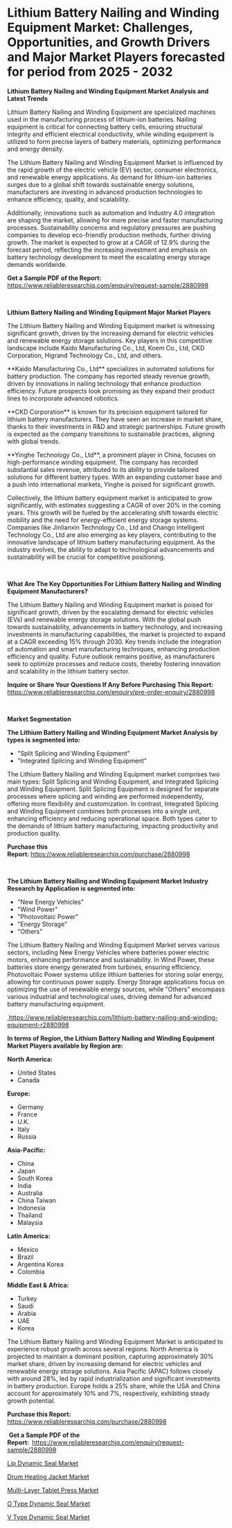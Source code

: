 <p><h1>Lithium Battery Nailing and Winding Equipment Market: Challenges, Opportunities, and Growth Drivers and Major Market Players forecasted for period from 2025 - 2032</h1></p><p><strong>Lithium Battery Nailing and Winding Equipment Market Analysis and Latest Trends</strong></p>
<p><p>Lithium Battery Nailing and Winding Equipment are specialized machines used in the manufacturing process of lithium-ion batteries. Nailing equipment is critical for connecting battery cells, ensuring structural integrity and efficient electrical conductivity, while winding equipment is utilized to form precise layers of battery materials, optimizing performance and energy density. </p><p>The Lithium Battery Nailing and Winding Equipment Market is influenced by the rapid growth of the electric vehicle (EV) sector, consumer electronics, and renewable energy applications. As demand for lithium-ion batteries surges due to a global shift towards sustainable energy solutions, manufacturers are investing in advanced production technologies to enhance efficiency, quality, and scalability. </p><p>Additionally, innovations such as automation and Industry 4.0 integration are shaping the market, allowing for more precise and faster manufacturing processes. Sustainability concerns and regulatory pressures are pushing companies to develop eco-friendly production methods, further driving growth. The market is expected to grow at a CAGR of 12.9% during the forecast period, reflecting the increasing investment and emphasis on battery technology development to meet the escalating energy storage demands worldwide.</p></p>
<p><strong>Get a Sample PDF of the Report:&nbsp;</strong> <a href="https://www.reliableresearchiq.com/enquiry/request-sample/2880998?utm_campaign=973&utm_medium=2&utm_source=Github&utm_content=ia&utm_term=12032025&utm_id=lithium-battery-nailing-and-winding-equipment">https://www.reliableresearchiq.com/enquiry/request-sample/2880998</a></p>
<p>&nbsp;</p>
<p><strong>Lithium Battery Nailing and Winding Equipment Major Market Players</strong></p>
<p><p>The Lithium Battery Nailing and Winding Equipment market is witnessing significant growth, driven by the increasing demand for electric vehicles and renewable energy storage solutions. Key players in this competitive landscape include Kaido Manufacturing Co., Ltd, Koem Co., Ltd, CKD Corporation, Higrand Technology Co., Ltd, and others.</p><p>**Kaido Manufacturing Co., Ltd** specializes in automated solutions for battery production. The company has reported steady revenue growth, driven by innovations in nailing technology that enhance production efficiency. Future prospects look promising as they expand their product lines to incorporate advanced robotics.</p><p>**CKD Corporation** is known for its precision equipment tailored for lithium battery manufacturers. They have seen an increase in market share, thanks to their investments in R&D and strategic partnerships. Future growth is expected as the company transitions to sustainable practices, aligning with global trends.</p><p>**Yinghe Technology Co., Ltd**, a prominent player in China, focuses on high-performance winding equipment. The company has recorded substantial sales revenue, attributed to its ability to provide tailored solutions for different battery types. With an expanding customer base and a push into international markets, Yinghe is poised for significant growth.</p><p>Collectively, the lithium battery equipment market is anticipated to grow significantly, with estimates suggesting a CAGR of over 20% in the coming years. This growth will be fueled by the accelerating shift towards electric mobility and the need for energy-efficient energy storage systems. Companies like Jinlianxin Technology Co., Ltd and Chango Intelligent Technology Co., Ltd are also emerging as key players, contributing to the innovative landscape of lithium battery manufacturing equipment. As the industry evolves, the ability to adapt to technological advancements and sustainability will be crucial for competitive positioning.</p></p>
<p>&nbsp;</p>
<p><strong>What Are The Key Opportunities For Lithium Battery Nailing and Winding Equipment Manufacturers?</strong></p>
<p><p>The Lithium Battery Nailing and Winding Equipment market is poised for significant growth, driven by the escalating demand for electric vehicles (EVs) and renewable energy storage solutions. With the global push towards sustainability, advancements in battery technology, and increasing investments in manufacturing capabilities, the market is projected to expand at a CAGR exceeding 15% through 2030. Key trends include the integration of automation and smart manufacturing techniques, enhancing production efficiency and quality. Future outlook remains positive, as manufacturers seek to optimize processes and reduce costs, thereby fostering innovation and scalability in the lithium battery sector.</p></p>
<p><strong>Inquire or Share Your Questions If Any Before Purchasing This Report:</strong> <a href="https://www.reliableresearchiq.com/enquiry/pre-order-enquiry/2880998?utm_campaign=973&utm_medium=2&utm_source=Github&utm_content=ia&utm_term=12032025&utm_id=lithium-battery-nailing-and-winding-equipment">https://www.reliableresearchiq.com/enquiry/pre-order-enquiry/2880998</a></p>
<p>&nbsp;</p>
<p><strong>Market Segmentation</strong></p>
<p><strong>The Lithium Battery Nailing and Winding Equipment Market Analysis by types is segmented into:</strong></p>
<p><ul><li>"Split Splicing and Winding Equipment"</li><li>"Integrated Splicing and Winding Equipment"</li></ul></p>
<p><p>The Lithium Battery Nailing and Winding Equipment market comprises two main types: Split Splicing and Winding Equipment, and Integrated Splicing and Winding Equipment. Split Splicing Equipment is designed for separate processes where splicing and winding are performed independently, offering more flexibility and customization. In contrast, Integrated Splicing and Winding Equipment combines both processes into a single unit, enhancing efficiency and reducing operational space. Both types cater to the demands of lithium battery manufacturing, impacting productivity and production quality.</p></p>
<p><strong>Purchase this Report:&nbsp;</strong><a href="https://www.reliableresearchiq.com/purchase/2880998?utm_campaign=973&utm_medium=2&utm_source=Github&utm_content=ia&utm_term=12032025&utm_id=lithium-battery-nailing-and-winding-equipment">https://www.reliableresearchiq.com/purchase/2880998</a></p>
<p>&nbsp;</p>
<p><strong>The Lithium Battery Nailing and Winding Equipment Market Industry Research by Application is segmented into:</strong></p>
<p><ul><li>"New Energy Vehicles"</li><li>"Wind Power"</li><li>"Photovoltaic Power"</li><li>"Energy Storage"</li><li>"Others"</li></ul></p>
<p><p>The Lithium Battery Nailing and Winding Equipment Market serves various sectors, including New Energy Vehicles where batteries power electric motors, enhancing performance and sustainability. In Wind Power, these batteries store energy generated from turbines, ensuring efficiency. Photovoltaic Power systems utilize lithium batteries for storing solar energy, allowing for continuous power supply. Energy Storage applications focus on optimizing the use of renewable energy sources, while "Others" encompass various industrial and technological uses, driving demand for advanced battery manufacturing equipment.</p></p>
<p><a href="https://www.reliableresearchiq.com/lithium-battery-nailing-and-winding-equipment-r2880998?utm_campaign=973&utm_medium=2&utm_source=Github&utm_content=ia&utm_term=12032025&utm_id=lithium-battery-nailing-and-winding-equipment">&nbsp;https://www.reliableresearchiq.com/lithium-battery-nailing-and-winding-equipment-r2880998</a></p>
<p><strong>In terms of Region, the Lithium Battery Nailing and Winding Equipment Market Players available by Region are:</strong></p>
<p>
    <p> <strong> North America: </strong>
        <ul>
            <li>United States</li>
            <li>Canada</li>
        </ul>
        </p> 
    <p> <strong> Europe: </strong>
        <ul>
            <li>Germany</li>
            <li>France</li>
            <li>U.K.</li>
            <li>Italy</li>
            <li>Russia</li>
        </ul>
        </p> 
    <p> <strong> Asia-Pacific: </strong>
        <ul>
            <li>China</li>
            <li>Japan</li>
            <li>South Korea</li>
            <li>India</li>
            <li>Australia</li>
            <li>China Taiwan</li>
            <li>Indonesia</li>
            <li>Thailand</li>
            <li>Malaysia</li>
        </ul>
        </p> 
    <p> <strong> Latin America: </strong>
        <ul>
            <li>Mexico</li>
            <li>Brazil</li>
            <li>Argentina Korea</li>
            <li>Colombia</li>
        </ul>
        </p> 
    <p> <strong> Middle East & Africa: </strong>
        <ul>
            <li>Turkey</li>
            <li>Saudi</li>
            <li>Arabia</li>
            <li>UAE</li>
            <li>Korea</li>
        </ul>
    </p>
    </p>
<p><p>The Lithium Battery Nailing and Winding Equipment Market is anticipated to experience robust growth across several regions. North America is projected to maintain a dominant position, capturing approximately 30% market share, driven by increasing demand for electric vehicles and renewable energy storage solutions. Asia Pacific (APAC) follows closely with around 28%, led by rapid industrialization and significant investments in battery production. Europe holds a 25% share, while the USA and China account for approximately 10% and 7%, respectively, exhibiting steady growth potential.</p></p>
<p><strong>Purchase this Report: </strong><a href="https://www.reliableresearchiq.com/purchase/2880998?utm_campaign=973&utm_medium=2&utm_source=Github&utm_content=ia&utm_term=12032025&utm_id=lithium-battery-nailing-and-winding-equipment">https://www.reliableresearchiq.com/purchase/2880998</a></p>
<p>&nbsp;<strong>Get a Sample PDF of the Report:&nbsp;&nbsp;</strong><a href="https://www.reliableresearchiq.com/enquiry/request-sample/2880998?utm_campaign=973&utm_medium=2&utm_source=Github&utm_content=ia&utm_term=12032025&utm_id=lithium-battery-nailing-and-winding-equipment">https://www.reliableresearchiq.com/enquiry/request-sample/2880998</a></p>
<p><strong></strong></p>
<p><p><a href="https://github.com/motanafraxer/Market-Research-Report-List-1/blob/main/lip-dynamic-seal-market.md?utm_campaign=973&utm_medium=2&utm_source=Github&utm_content=ia&utm_term=12032025&utm_id=lithium-battery-nailing-and-winding-equipment">Lip Dynamic Seal Market</a></p><p><a href="https://github.com/oshodikurc/Market-Research-Report-List-1/blob/main/drum-heating-jacket-market.md?utm_campaign=973&utm_medium=2&utm_source=Github&utm_content=ia&utm_term=12032025&utm_id=lithium-battery-nailing-and-winding-equipment">Drum Heating Jacket Market</a></p><p><a href="https://github.com/bramsklizas/Market-Research-Report-List-1/blob/main/multi-layer-tablet-press-market.md?utm_campaign=973&utm_medium=2&utm_source=Github&utm_content=ia&utm_term=12032025&utm_id=lithium-battery-nailing-and-winding-equipment">Multi-Layer Tablet Press Market</a></p><p><a href="https://github.com/efialiurca/Market-Research-Report-List-1/blob/main/o-type-dynamic-seal-market.md?utm_campaign=973&utm_medium=2&utm_source=Github&utm_content=ia&utm_term=12032025&utm_id=lithium-battery-nailing-and-winding-equipment">O Type Dynamic Seal Market</a></p><p><a href="https://github.com/noppbebawy/Market-Research-Report-List-1/blob/main/v-type-dynamic-seal-market.md?utm_campaign=973&utm_medium=2&utm_source=Github&utm_content=ia&utm_term=12032025&utm_id=lithium-battery-nailing-and-winding-equipment">V Type Dynamic Seal Market</a></p></p>